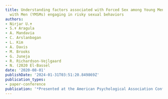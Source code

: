 ```yaml
---
title: Understanding factors associated with Forced Sex among Young Men who have sex
  with Men (YMSMs) engaging in risky sexual behaviors
authors:
- Nirjar U.✝
- S.✝ Aragula
- A. Mandavia
- C. Arslanbogan
- L. Kim
- A. Davis
- M. Brooks
- G. Juneja
- R. Richardson-Vejlgaard
- N. (2020 El-Bassel
date: '2020-08-01'
publishDate: '2024-01-31T03:51:20.849869Z'
publication_types:
- paper-conference
publication: '*Presented at the American Psychological Association Conference*'
---
```

